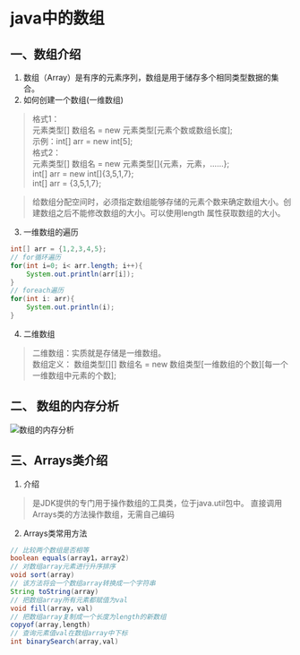 # java中的数组
## 一、数组介绍
1. 数组（Array）是有序的元素序列，数组是用于储存多个相同类型数据的集合。
2. 如何创建一个数组(一维数组)
> 格式1：  
元素类型[] 数组名 = new 元素类型[元素个数或数组长度];   
示例：int[] arr = new int[5];  
格式2：  
元素类型[] 数组名 = new 元素类型[]{元素，元素，……};  
int[] arr = new int[]{3,5,1,7};  
int[] arr = {3,5,1,7};  

>给数组分配空间时，必须指定数组能够存储的元素个数来确定数组大小。创建数组之后不能修改数组的大小。可以使用length 属性获取数组的大小。
3. 一维数组的遍历
```java
int[] arr = {1,2,3,4,5};
// for循环遍历
for(int i=0; i< arr.length; i++){
    System.out.println(arr[i]);
}
// foreach遍历
for(int i: arr){
    System.out.println(i);
}
```
4. 二维数组  
>二维数组：实质就是存储是一维数组。  
数组定义：
数组类型[][] 数组名 = new 数组类型[一维数组的个数][每一个一维数组中元素的个数];

## 二、 数组的内存分析
![数组的内存分析](https://img-blog.csdn.net/20161030125110163)

## 三、Arrays类介绍
1. 介绍
>是JDK提供的专门用于操作数组的工具类，位于java.util包中。
直接调用Arrays类的方法操作数组，无需自己编码
2. Arrays类常用方法  
```java
// 比较两个数组是否相等
boolean equals(array1，array2)
// 对数组array元素进行升序排序
void sort(array)
// 该方法将会一个数组array转换成一个字符串
String toString(array)
// 把数组array所有元素都赋值为val
void fill(array，val)
// 把数组array复制成一个长度为length的新数组
copyof(array,length)
// 查询元素值val在数组array中下标
int binarySearch(array,val)
```